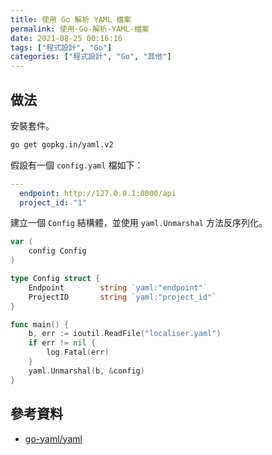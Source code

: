 ```yaml
---
title: 使用 Go 解析 YAML 檔案
permalink: 使用-Go-解析-YAML-檔案
date: 2021-08-25 00:16:16
tags: ["程式設計", "Go"]
categories: ["程式設計", "Go", "其他"]
---
```


## 做法

安裝套件。

```BASH
go get gopkg.in/yaml.v2
```

假設有一個 `config.yaml` 檔如下：

```YAML
---
  endpoint: http://127.0.0.1:8000/api
  project_id: "1"
```

建立一個 `Config` 結構體，並使用 `yaml.Unmarshal` 方法反序列化。

```GO
var (
	config Config
)

type Config struct {
	Endpoint        string `yaml:"endpoint"`
	ProjectID       string `yaml:"project_id"`
}

func main() {
	b, err := ioutil.ReadFile("localiser.yaml")
	if err != nil {
		log.Fatal(err)
	}
	yaml.Unmarshal(b, &config)
}
```

## 參考資料

- [go-yaml/yaml](https://github.com/go-yaml/yaml)

